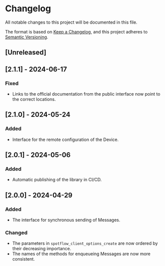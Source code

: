 # Changelog

All notable changes to this project will be documented in this file.

The format is based on [Keep a Changelog](https://keepachangelog.com/en/1.0.0/),
and this project adheres to [Semantic Versioning](https://semver.org/spec/v2.0.0.html).

## [Unreleased]

## [2.1.1] - 2024-06-17

### Fixed

- Links to the official documentation from the public interface now point to the correct locations.

## [2.1.0] - 2024-05-24

### Added

- Interface for the remote configuration of the Device.

## [2.0.1] - 2024-05-06

### Added

- Automatic publishing of the library in CI/CD.

## [2.0.0] - 2024-04-29

### Added

- The interface for synchronous sending of Messages.

### Changed

- The parameters in `spotflow_client_options_create` are now ordered by their decreasing importance.
- The names of the methods for enqueueing Messages are now more consistent.
